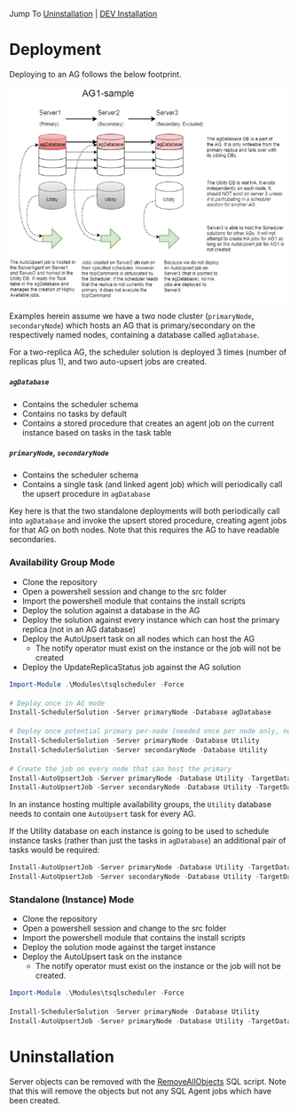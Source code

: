Jump To [Uninstallation](#uninstallation) | [DEV Installation](#development-installation)

# Deployment

Deploying to an AG follows the below footprint. 

![](../doc/img/AG1-sample-deployment.png)

Examples herein assume we have a two node cluster (`primaryNode`, `secondaryNode`) which hosts an AG that is primary/secondary on the respectively named nodes, containing a database called `agDatabase`.

For a two-replica AG, the scheduler solution is deployed 3 times (number of replicas plus 1), and two auto-upsert jobs are created.

##### `agDatabase`
- Contains the scheduler schema
- Contains no tasks by default
- Contains a stored procedure that creates an agent job on the current instance based on tasks in the task table

##### `primaryNode`, `secondaryNode`
- Contains the scheduler schema
- Contains a single task (and linked agent job) which will periodically call the upsert procedure in `agDatabase`

Key here is that the two standalone deployments will both periodically call into `agDatabase` and invoke the upsert stored procedure, creating agent jobs for that AG on both nodes.  Note that this requires the AG to have readable secondaries.

### Availability Group Mode

- Clone the repository
- Open a powershell session and change to the src folder
- Import the powershell module that contains the install scripts
- Deploy the solution against a database in the AG
- Deploy the solution against every instance which can host the primary replica (not in an AG database)
- Deploy the AutoUpsert task on all nodes which can host the AG
  - The notify operator must exist on the instance or the job will not be created
- Deploy the UpdateReplicaStatus job against the AG solution

```powershell
Import-Module .\Modules\tsqlscheduler -Force

# Deploy once in AG mode
Install-SchedulerSolution -Server primaryNode -Database agDatabase

# Deploy once potential primary per-node (needed once per node only, not once per AG)
Install-SchedulerSolution -Server primaryNode -Database Utility
Install-SchedulerSolution -Server secondaryNode -Database Utility

# Create the job on every node that can host the primary
Install-AutoUpsertJob -Server primaryNode -Database Utility -TargetDatabase agDatabase -NotifyOperator "Test Operator"
Install-AutoUpsertJob -Server secondaryNode -Database Utility -TargetDatabase agDatabase -NotifyOperator "Test Operator"
```

In an instance hosting multiple availability groups, the `Utility` database needs to contain one `AutoUpsert` task for every AG.

If the Utility database on each instance is going to be used to schedule instance tasks (rather than just the tasks in `agDatabase`) an additional pair of tasks would be required:

```powershell
Install-AutoUpsertJob -Server primaryNode -Database Utility -TargetDatabase Utility -NotifyOperator "Test Operator"
Install-AutoUpsertJob -Server secondaryNode -Database Utility -TargetDatabase Utility -NotifyOperator "Test Operator"
```

### Standalone (Instance) Mode

- Clone the repository
- Open a powershell session and change to the src folder
- Import the powershell module that contains the install scripts
- Deploy the solution mode against the target instance
- Deploy the AutoUpsert task on the instance
  - The notify operator must exist on the instance or the job will not be created.

```powershell
Import-Module .\Modules\tsqlscheduler -Force

Install-SchedulerSolution -Server primaryNode -Database Utility
Install-AutoUpsertJob -Server primaryNode -Database Utility -TargetDatabase Utility -NotifyOperator "Test Operator"
```

# Uninstallation

Server objects can be removed with the [RemoveAllObjects](../src/RemoveAllObjects.sql) SQL script.  Note that this will remove the objects but not any SQL Agent jobs which have been created.
